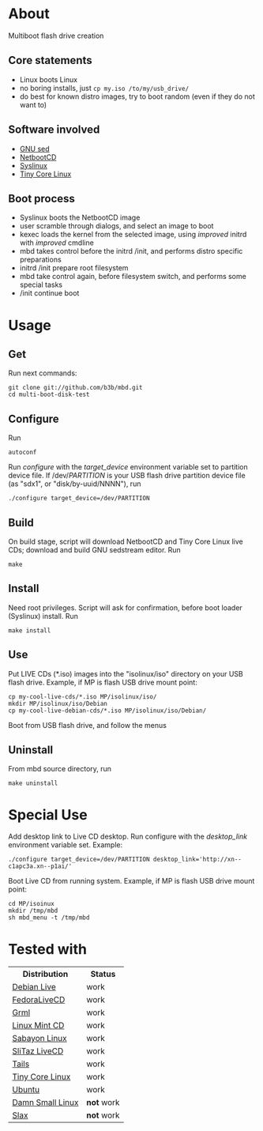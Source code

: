 # About
Multiboot flash drive creation

## Core statements
* Linux boots Linux
* no boring installs, just `cp my.iso /to/my/usb_drive/`
* do best for known distro images, try to boot random (even if they do not want to)

## Software involved
* [GNU sed](http://www.gnu.org/s/sed/)
* [NetbootCD](http://netbootcd.tuxfamily.org/)
* [Syslinux](http://syslinux.zytor.com/wiki/index.php/The_Syslinux_Project)
* [Tiny Core Linux](http://distro.ibiblio.org/tinycorelinux/)

## Boot process
* Syslinux boots the NetbootCD image
* user scramble through dialogs, and select an image to boot
* kexec loads the kernel from the selected image, using _improved_ initrd with _improved_ cmdline
* mbd takes control before the initrd /init, and performs distro specific preparations
* initrd /init prepare root filesystem
* mbd take control again, before filesystem switch, and performs some special tasks
* /init continue boot

# Usage
## Get
Run next commands:

    git clone git://github.com/b3b/mbd.git
    cd multi-boot-disk-test

## Configure
Run
    
    autoconf
Run _configure_ with the _target_device_ environment variable set to partition device file. If /dev/_PARTITION_ is your USB flash drive partition device file (as "sdx1", or "disk/by-uuid/NNNN"), run
    
    ./configure target_device=/dev/PARTITION

## Build
On build stage, script will download NetbootCD and Tiny Core Linux live CDs; download and build GNU sedstream editor. Run

    make

## Install
Need root privileges. Script will ask for confirmation, before boot loader (Syslinux) install. Run

    make install

## Use
Put LIVE CDs (*.iso) images into the "isolinux/iso" directory on your USB flash drive. Example, if MP is flash USB drive mount point:

    cp my-cool-live-cds/*.iso MP/isolinux/iso/
    mkdir MP/isolinux/iso/Debian
    cp my-cool-live-debian-cds/*.iso MP/isolinux/iso/Debian/

Boot from USB flash drive, and follow the menus

## Uninstall
From mbd source directory, run

    make uninstall

# Special Use
Add desktop link to Live CD desktop. Run configure with the _desktop_link_ environment variable set. Example:

    ./configure target_device=/dev/PARTITION desktop_link='http://xn--c1apc3a.xn--p1ai/'

Boot Live CD from running system. Example, if MP is flash USB drive mount point:

    cd MP/isoinux
    mkdir /tmp/mbd
    sh mbd_menu -t /tmp/mbd

# Tested with
<table>
<tr>
<tr><th>Distribution</th><th>Status</th></tr>
<tr><td><a href="http://live.debian.net/">Debian Live</a></td><td>work</td></tr>
<tr><td><a href="http://fedoraproject.org/wiki/FedoraLiveCD">FedoraLiveCD</a></td><td>work</td></tr>
<tr><td><a href="http://grml.org/download/">Grml</a></td><td>work</td></tr>
<tr><td><a href="http://www.linuxmint.com/download.php">Linux Mint CD</a></td><td>work</td></tr>
<tr><td><a href="http://www.sabayon.org/mirrors">Sabayon Linux</a></td><td>work</td></tr>
<tr><td><a href="http://www.slitaz.org/en/get/index.html#stable">SliTaz LiveCD</a></td><td>work</td></tr>
<tr><td><a href="https://tails.boum.org/download/index.en.html">Tails</a></td><td>work</td></tr>
<tr><td><a href="http://distro.ibiblio.org/tinycorelinux/downloads.html">Tiny Core Linux</a></td><td>work</td></tr>
<tr><td><a href="http://www.ubuntu.com/download/ubuntu/download">Ubuntu</a></td><td>work</td></tr>
<tr></tr>
<tr><td><a href="http://www.damnsmalllinux.org/">Damn Small Linux</a></td><td><b>not</b> work</td></tr>
<tr><td><a href="http://www.slax.org/get_slax.php">Slax</a></td><td><b>not </b>work</td></tr>
</table>
